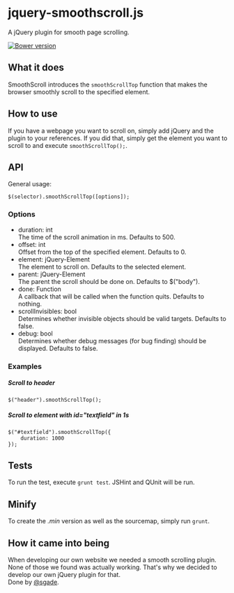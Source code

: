 jquery-smoothscroll.js
===================

A jQuery plugin for smooth page scrolling.

[![Bower version](https://badge.fury.io/bo/jquery-smoothscroll.png)](http://badge.fury.io/bo/jquery-smoothscroll)

## What it does
SmoothScroll introduces the <code>smoothScrollTop</code> function that makes the browser smoothly scroll to the specified element.

## How to use
If you have a webpage you want to scroll on, simply add jQuery and the plugin to your references.
If you did that, simply get the element you want to scroll to and execute <code>smoothScrollTop();</code>.

## API

General usage:

    $(selector).smoothScrollTop([options]);
    
### Options

* duration: int  
    The time of the scroll animation in ms. Defaults to 500.
* offset: int  
    Offset from the top of the specified element. Defaults to 0.
* element: jQuery-Element  
    The element to scroll on. Defaults to the selected element.
* parent: jQuery-Element  
    The parent the scroll should be done on. Defaults to $("body").
* done: Function  
    A callback that will be called when the function quits. Defaults to nothing.
* scrollInvisibles: bool  
    Determines whether invisible objects should be valid targets. Defaults to false.
* debug: bool  
    Determines whether debug messages (for bug finding) should be displayed. Defaults to false.

### Examples

##### Scroll to header

    $("header").smoothScrollTop();

##### Scroll to element with id="textfield" in 1s

    $("#textfield").smoothScrollTop({
        duration: 1000
    });
    
## Tests

To run the test, execute <code>grunt test</code>.
JSHint and QUnit will be run.

## Minify

To create the *.min* version as well as the sourcemap, simply run <code>grunt</code>.

## How it came into being
When developing our own website we needed a smooth scrolling plugin. None of those we found was actually working. That's why we decided to develop our own jQuery plugin for that.  
Done by [@sgade](http://github.com/sgade). 
